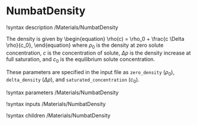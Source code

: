 # NumbatDensity

!syntax description /Materials/NumbatDensity

The density is given by
\begin{equation}
\rho(c) = \rho_0 + \frac{c \Delta \rho}{c_0},
\end{equation}
where $\rho_0$ is the density at zero solute concentration, $c$ is the concentration of solute, $\Delta \rho$ is the density increase at full saturation, and $c_0$ is the equilibrium solute concentration.

These parameters are specified in the input file as `zero_density` ($\rho_0$), `delta_density` ($\Delta \rho$), and `saturated_concentration` ($c_0$).

!syntax parameters /Materials/NumbatDensity

!syntax inputs /Materials/NumbatDensity

!syntax children /Materials/NumbatDensity
